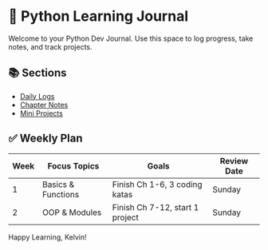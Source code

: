 # 🐍 Python Learning Journal

Welcome to your Python Dev Journal. Use this space to log progress, take notes, and track projects.

## 📚 Sections
- [Daily Logs](logs/)
- [Chapter Notes](chapters/)
- [Mini Projects](projects/)

## ✅ Weekly Plan
| Week | Focus Topics | Goals | Review Date |
|------|--------------|-------|-------------|
| 1    | Basics & Functions | Finish Ch 1-6, 3 coding katas | Sunday |
| 2    | OOP & Modules | Finish Ch 7-12, start 1 project | Sunday |

Happy Learning, Kelvin!